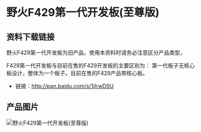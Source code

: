 # 野火F429第一代开发板(至尊版)

## 资料下载链接
野火F429第一代开发板为旧产品，使用本资料时请务必注意区分产品类型，

F429第一代开发板与目前在售的F429开发板的主要区别为：
第一代板子无核心板设计，整体为一个板子。目前在售的F429产品带核心板。


* 链接：http://pan.baidu.com/s/1jIrwDSU


## 产品图片
![野火F429第一代开发板(至尊版)](https://raw.githubusercontent.com/wiki/Embdefire/products/images/旧产品/野火F429第一代开发板(至尊版).jpg)

